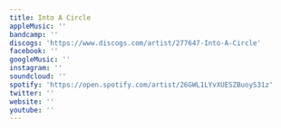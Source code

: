 ```yaml
---
title: Into A Circle
appleMusic: ''
bandcamp: ''
discogs: 'https://www.discogs.com/artist/277647-Into-A-Circle'
facebook: ''
googleMusic: ''
instagram: ''
soundcloud: ''
spotify: 'https://open.spotify.com/artist/26GWL1LYvXUESZBuoyS31z'
twitter: ''
website: ''
youtube: ''
---
```

